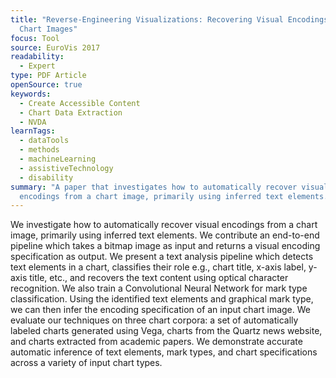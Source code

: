 ```yaml
---
title: "Reverse‐Engineering Visualizations: Recovering Visual Encodings from
  Chart Images"
focus: Tool
source: EuroVis 2017
readability:
  - Expert
type: PDF Article
openSource: true
keywords:
  - Create Accessible Content
  - Chart Data Extraction
  - NVDA
learnTags:
  - dataTools
  - methods
  - machineLearning
  - assistiveTechnology
  - disability
summary: "A paper that investigates how to automatically recover visual
  encodings from a chart image, primarily using inferred text elements.  "
---
```

We investigate how to automatically recover visual encodings from a chart image, primarily using inferred text elements. We contribute an end-to-end pipeline which takes a bitmap image as input and returns a visual encoding specification as output. We present a text analysis pipeline which detects text elements in a chart, classifies their role e.g., chart title, x-axis label, y-axis title, etc., and recovers the text content using optical character recognition. We also train a Convolutional Neural Network for mark type classification. Using the identified text elements and graphical mark type, we can then infer the encoding specification of an input chart image. We evaluate our techniques on three chart corpora: a set of automatically labeled charts generated using Vega, charts from the Quartz news website, and charts extracted from academic papers. We demonstrate accurate automatic inference of text elements, mark types, and chart specifications across a variety of input chart types.
